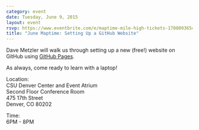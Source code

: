 ```yaml
---
category: event
date: Tuesday, June 9, 2015
layout: event
rsvp: https://www.eventbrite.com/e/maptime-mile-high-tickets-17080936541
title: "June Maptime: Setting Up a GitHub Website"
---
```


Dave Metzler will walk us through setting up a new (free!) website on GitHub using [GitHub Pages](https://pages.github.com/).

As always, come ready to learn with a laptop!

Location:  
CSU Denver Center and Event Atrium  
Second Floor Conference Room  
475 17th Street  
Denver, CO 80202  

Time:  
6PM - 8PM
